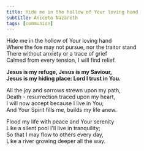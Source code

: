 ```yaml
---
title: Hide me in the hollow of Your loving hand
subtitle: Aniceto Nazareth
tags: [communion]
---
```


Hide me in the hollow of Your loving hand   
Where the foe may not pursue, nor the traitor stand   
There without anxiety or a trace of grief   
Calmed from every tension, I will find relief.

**Jesus is my refuge, Jesus is my Saviour,   
Jesus is my hiding place: Lord I trust in You.**

All the joy and sorrows strewn upon my path,   
Death - resurrection traced upon my heart,   
I will now accept because I live in You;   
And Your Spirit fills me, builds my life anew.

Flood my life with peace and Your serenity   
Like a silent pool I'll live in tranquility;   
So that I may flow to others every day,   
Like a river growing deeper all the way.
